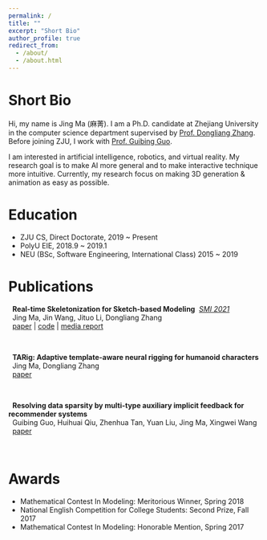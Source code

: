 ```yaml
---
permalink: /
title: ""
excerpt: "Short Bio"
author_profile: true
redirect_from: 
  - /about/
  - /about.html
---
```


Short Bio
======
Hi, my name is Jing Ma (麻菁). I am a Ph.D. candidate at Zhejiang University in the computer science department 
supervised by [Prof. Dongliang Zhang](https://person.zju.edu.cn/en/0012126#0). 
Before joining ZJU, I work with [Prof. Guibing Guo](https://guoguibing.github.io/).

I am interested in artificial intelligence, robotics, and virtual reality.
My research goal is to make AI more general and to make interactive technique more intuitive.
Currently, my research focus on making 3D generation & animation as easy as possible.

Education
======
- ZJU CS, Direct Doctorate, 2019 ~ Present
- PolyU EIE, 2018.9 ~ 2019.1
- NEU (BSc, Software Engineering, International Class) 2015 ~ 2019


Publications
======
&nbsp; __Real-time Skeletonization for Sketch-based Modeling__ &nbsp;*[SMI 2021](https://smi2021.github.io/)*<br/>
&nbsp;  Jing Ma, Jin Wang, Jituo Li, Dongliang Zhang &nbsp; <br/>
&nbsp;  [paper](https://dl.acm.org/doi/abs/10.1016/j.cag.2021.11.005) | [code](https://github.com/jingma-git/RealSkel) | [media report](https://baijiahao.baidu.com/s?id=1718376969935755339&wfr=spider&for=pc) &nbsp;

<br/>

&nbsp; __TARig: Adaptive template-aware neural rigging for humanoid characters__ <br/>
&nbsp;  Jing Ma, Dongliang Zhang <br/>
&nbsp;  [paper](https://www.sciencedirect.com/science/article/pii/S0097849323000730) 

<br/>

&nbsp; __Resolving data sparsity by multi-type auxiliary implicit feedback for recommender systems__ <br/>
&nbsp;  Guibing Guo, Huihuai Qiu, Zhenhua Tan, Yuan Liu, Jing Ma, Xingwei Wang <br/>
&nbsp;  [paper](https://www.sciencedirect.com/science/article/pii/S0950705117304653) 

<br/>

Awards
======
- Mathematical Contest In Modeling: Meritorious Winner, Spring 2018
- National English Competition for College Students: Second Prize, Fall 2017
- Mathematical Contest In Modeling: Honorable Mention, Spring 2017

